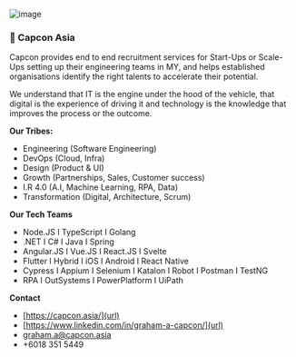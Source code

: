 ![image](https://user-images.githubusercontent.com/104832265/166451929-370a7720-e67e-4f8d-8491-26223c84465a.png)

### 🔸 Capcon Asia

Capcon provides end to end recruitment services for Start-Ups or Scale-Ups setting up their engineering teams in MY, and helps established organisations identify the right talents to accelerate their potential.
 
 We understand that IT is the engine under the hood of the vehicle, that digital is the experience of driving it and technology is the knowledge that improves the process or the outcome.

<b>Our Tribes:</b>

- Engineering (Software Engineering)
- DevOps (Cloud, Infra)
- Design (Product & UI)
- Growth (Partnerships, Sales, Customer success)
- I.R 4.0 (A.I, Machine Learning, RPA, Data)
- Transformation (Digital, Architecture, Scrum)

<b>Our Tech Teams</b>

- Node.JS I TypeScript I Golang
- .NET I C# I Java I Spring
- Angular.JS I Vue.JS I React.JS I Svelte
- Flutter I Hybrid I iOS I Android I React Native
- Cypress I Appium I Selenium I Katalon I Robot I Postman I TestNG
- RPA I OutSystems I PowerPlatform I UiPath

<b>Contact</b>

- [https://capcon.asia/](url)
- [https://www.linkedin.com/in/graham-a-capcon/](url)
- graham.a@capcon.asia
- +6018 351 5449
